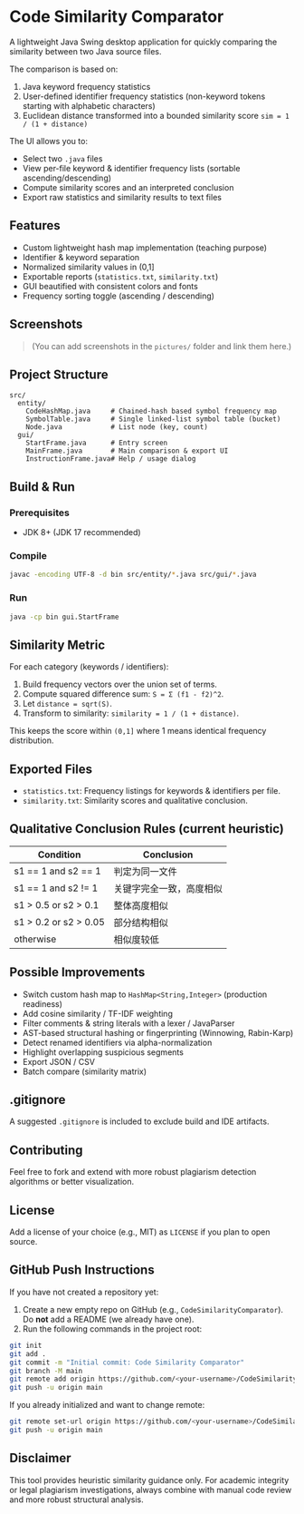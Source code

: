 # Code Similarity Comparator

A lightweight Java Swing desktop application for quickly comparing the similarity between two Java source files.

The comparison is based on:
1. Java keyword frequency statistics
2. User-defined identifier frequency statistics (non-keyword tokens starting with alphabetic characters)
3. Euclidean distance transformed into a bounded similarity score `sim = 1 / (1 + distance)`

The UI allows you to:
- Select two `.java` files
- View per-file keyword & identifier frequency lists (sortable ascending/descending)
- Compute similarity scores and an interpreted conclusion
- Export raw statistics and similarity results to text files

## Features
- Custom lightweight hash map implementation (teaching purpose)
- Identifier & keyword separation
- Normalized similarity values in (0,1]
- Exportable reports (`statistics.txt`, `similarity.txt`)
- GUI beautified with consistent colors and fonts
- Frequency sorting toggle (ascending / descending)

## Screenshots
> (You can add screenshots in the `pictures/` folder and link them here.)

## Project Structure
```
src/
  entity/
    CodeHashMap.java     # Chained-hash based symbol frequency map
    SymbolTable.java     # Single linked-list symbol table (bucket)
    Node.java            # List node (key, count)
  gui/
    StartFrame.java      # Entry screen
    MainFrame.java       # Main comparison & export UI
    InstructionFrame.java# Help / usage dialog
```

## Build & Run
### Prerequisites
- JDK 8+ (JDK 17 recommended)

### Compile
```bash
javac -encoding UTF-8 -d bin src/entity/*.java src/gui/*.java
```

### Run
```bash
java -cp bin gui.StartFrame
```

## Similarity Metric
For each category (keywords / identifiers):
1. Build frequency vectors over the union set of terms.
2. Compute squared difference sum: `S = Σ (f1 - f2)^2`.
3. Let `distance = sqrt(S)`.
4. Transform to similarity: `similarity = 1 / (1 + distance)`.

This keeps the score within `(0,1]` where 1 means identical frequency distribution.

## Exported Files
- `statistics.txt`: Frequency listings for keywords & identifiers per file.
- `similarity.txt`: Similarity scores and qualitative conclusion.

## Qualitative Conclusion Rules (current heuristic)
| Condition | Conclusion |
|-----------|------------|
| s1 == 1 and s2 == 1 | 判定为同一文件 |
| s1 == 1 and s2 != 1 | 关键字完全一致，高度相似 |
| s1 > 0.5 or s2 > 0.1 | 整体高度相似 |
| s1 > 0.2 or s2 > 0.05 | 部分结构相似 |
| otherwise | 相似度较低 |

## Possible Improvements
- Switch custom hash map to `HashMap<String,Integer>` (production readiness)
- Add cosine similarity / TF-IDF weighting
- Filter comments & string literals with a lexer / JavaParser
- AST-based structural hashing or fingerprinting (Winnowing, Rabin-Karp)
- Detect renamed identifiers via alpha-normalization
- Highlight overlapping suspicious segments
- Export JSON / CSV
- Batch compare (similarity matrix)

## .gitignore
A suggested `.gitignore` is included to exclude build and IDE artifacts.

## Contributing
Feel free to fork and extend with more robust plagiarism detection algorithms or better visualization.

## License
Add a license of your choice (e.g., MIT) as `LICENSE` if you plan to open source.

## GitHub Push Instructions
If you have not created a repository yet:
1. Create a new empty repo on GitHub (e.g., `CodeSimilarityComparator`). Do **not** add a README (we already have one).
2. Run the following commands in the project root:
```bash
git init
git add .
git commit -m "Initial commit: Code Similarity Comparator"
git branch -M main
git remote add origin https://github.com/<your-username>/CodeSimilarityComparator.git
git push -u origin main
```
If you already initialized and want to change remote:
```bash
git remote set-url origin https://github.com/<your-username>/CodeSimilarityComparator.git
git push -u origin main
```

## Disclaimer
This tool provides heuristic similarity guidance only. For academic integrity or legal plagiarism investigations, always combine with manual code review and more robust structural analysis.
